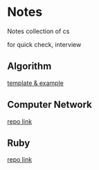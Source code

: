 # Notes
Notes collection of cs

for quick check, interview

## Algorithm
[template & example](https://github.com/Iris-Song/algorithm)

## Computer Network
[repo link](https://github.com/Iris-Song/Computer-Network-Course/tree/main/NOTES)

## Ruby
[repo link](https://github.com/Iris-Song/Ruby-notes)
